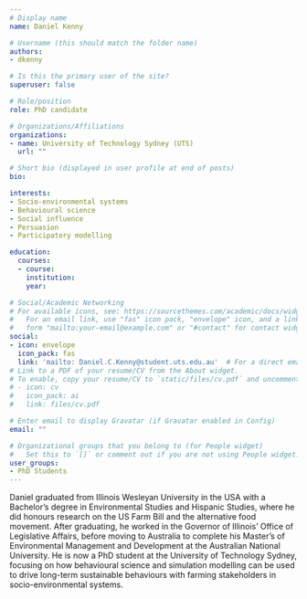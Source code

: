 ```yaml
---
# Display name
name: Daniel Kenny

# Username (this should match the folder name)
authors:
- dkenny

# Is this the primary user of the site?
superuser: false

# Role/position
role: PhD candidate

# Organizations/Affiliations
organizations:
- name: University of Technology Sydney (UTS)
  url: ""

# Short bio (displayed in user profile at end of posts)
bio:

interests:
- Socio-environmental systems
- Behavioural science
- Social influence
- Persuasion
- Participatory modelling

education:
  courses:
  - course:
    institution:
    year:

# Social/Academic Networking
# For available icons, see: https://sourcethemes.com/academic/docs/widgets/#icons
#   For an email link, use "fas" icon pack, "envelope" icon, and a link in the
#   form "mailto:your-email@example.com" or "#contact" for contact widget.
social:
- icon: envelope
  icon_pack: fas
  link: 'mailto: Daniel.C.Kenny@student.uts.edu.au'  # For a direct email link, use "mailto:test@example.org".
# Link to a PDF of your resume/CV from the About widget.
# To enable, copy your resume/CV to `static/files/cv.pdf` and uncomment the lines below.  
# - icon: cv
#   icon_pack: ai
#   link: files/cv.pdf

# Enter email to display Gravatar (if Gravatar enabled in Config)
email: ""

# Organizational groups that you belong to (for People widget)
#   Set this to `[]` or comment out if you are not using People widget.  
user_groups:
- PhD Students
---
```


Daniel graduated from Illinois Wesleyan University in the USA with a Bachelor’s degree in Environmental Studies and Hispanic Studies, where he did honours research on the US Farm Bill and the alternative food movement. After graduating, he worked in the Governor of Illinois’ Office of Legislative Affairs, before moving to Australia to complete his Master’s of Environmental Management and Development at the Australian National University. He is now a PhD student at the University of Technology Sydney, focusing on how behavioural science and simulation modelling can    be used to drive long-term sustainable behaviours with farming stakeholders in socio-environmental systems.
